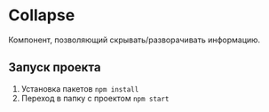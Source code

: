 # Collapse
Компонент,  позволяющий скрывать/разворачивать информацию.


## Запуск проекта
1. Установка пакетов
   `npm install`
2. Переход в папку с проектом
   `npm start`
